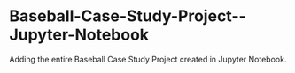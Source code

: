 # Baseball-Case-Study-Project--Jupyter-Notebook
Adding the entire Baseball Case Study Project created in Jupyter Notebook.
